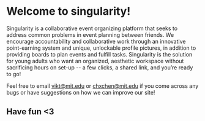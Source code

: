 # Welcome to singularity!

Singularity is a collaborative event organizing platform that seeks to address common problems in event planning between friends. We encourage accountability and collaborative work through an innovative point-earning system and unique, unlockable profile pictures, in addition to providing boards to plan events and fulfill tasks. Singularity is the solution for young adults who want an organized, aesthetic workspace without sacrificing hours on set-up -- a few clicks, a shared link, and you’re ready to go!

Feel free to email vikt@mit.edu or chxchen@mit.edu if you come across any bugs or have suggestions on how we can improve our site! 

## Have fun <3